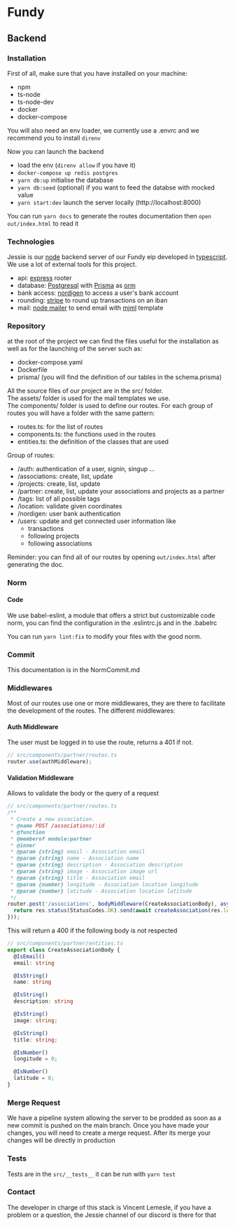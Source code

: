 # Fundy

## Backend

### Installation
First of all, make sure that you have installed on your machine:
- npm
- ts-node
- ts-node-dev
- docker
- docker-compose

You will also need an env loader, we currently use a .envrc and we recommend you to install `direnv`

Now you can launch the backend

- load the env (`direnv allow` if you have it)
- `docker-compose up redis postgres`
- `yarn db:up` initialise the database
- `yarn db:seed` (optional) if you want to feed the databse with mocked value
- `yarn start:dev` launch the server locally (http://localhost:8000)

You can run `yarn docs` to generate the routes documentation then `open out/index.html` to read it

### Technologies

Jessie is our [node](https://nodejs.org/en/) backend server of our Fundy eip developed in [typescript](https://www.typescriptlang.org/).
We use a lot of external tools for this project.

- api: [express](https://expressjs.com/fr/) rooter
- database: [Postgresql](https://www.postgresql.org/) with [Prisma](https://github.com/prisma/prisma) as [orm](https://www.altexsoft.com/blog/object-relational-mapping/#:~:text=Object%2Drelational%20mapping%20(ORM),data%20without%20the%20OOP%20paradigm.)
- bank access: [nordigen](https://nordigen.com/en/?gclid=CjwKCAjw9NeXBhAMEiwAbaY4lv39AHfS3Kcz547_YHtz-b5fQWJsRUrQ-AgswvduEdL3EblQ8xIe6xoCht4QAvD_BwE) to access a user's bank account
- rounding: [stripe](https://stripe.com/en-gb-fr) to round up transactions on an iban
- mail: [node mailer](https://nodemailer.com/about/) to send email with [mjml](https://mjml.io/) template

### Repository

at the root of the project we can find the files useful for the installation as well as for the launching of the server such as:
- docker-compose.yaml
- Dockerfile
- prisma/ (you will find the definition of our tables in the schema.prisma)

All the source files of our project are in the src/ folder. 
<br />The assets/ folder is used for the mail templates we use.
<br /> The components/ folder is used to define our routes.
For each group of routes you will have a folder with the same pattern:
- routes.ts: for the list of routes
- components.ts: the functions used in the routes
- entities.ts: the definition of the classes that are used

Group of routes:
- /auth: authentication of a user, signin, singup ...
- /associations: create, list, update
- /projects: create, list, update
- /partner: create, list, update your associations and projects as a partner
- /tags: list of all possible tags
- /location: validate given coordinates
- /nordigen: user bank authentication
- /users: update and get connected user information like
  - transactions
  - following projects
  - following associations

Reminder: you can find all of our routes by opening `out/index.html` after generating the doc.

### Norm

#### Code

We use babel-eslint, a module that offers a strict but customizable code norm, you can find the configuration in the .eslintrc.js and in the .babelrc

You can run ```yarn lint:fix``` to modify your files with the good norm.

### Commit

This documentation is in the NormCommit.md

### Middlewares

Most of our routes use one or more middlewares, they are there to facilitate the development of the routes.
The different middlewares:

#### Auth Middleware

The user must be logged in to use the route, returns a 401 if not.

```ts
// src/components/partner/routes.ts
router.use(authMiddleware);
```

#### Validation Middleware

Allows to validate the body or the query of a request

```ts
// src/components/partner/routes.ts
/**
 * Create a new association.
 * @name POST /associations/:id
 * @function
 * @memberof module:partner
 * @inner
 * @param {string} email - Association email
 * @param {string} name - Association name
 * @param {string} description - Association description
 * @param {string} image - Association image url
 * @param {string} title - Association email
 * @param {number} longitude - Association location longitude
 * @param {number} latitude - Association location latitude
 */
router.post('/associations', bodyMiddleware(CreateAssociationBody), asyncHandler(async (req, res) => {
  return res.status(StatusCodes.OK).send(await createAssociation(res.locals.user.id, req.body));
}));
```

This will return a 400 if the following body is not respected

```ts
// src/components/partner/entities.ts
export class CreateAssociationBody {
  @IsEmail()
  email: string

  @IsString()
  name: string

  @IsString()
  description: string

  @IsString()
  image: string;

  @IsString()
  title: string;

  @IsNumber()
  longitude = 0;

  @IsNumber()
  latitude = 0;
}
```

### Merge Request

We have a pipeline system allowing the server to be prodded as soon as a new commit is pushed on the main branch. Once you have made your changes, you will need to create a merge request. After its merge your changes will be directly in production

### Tests

Tests are in the `src/__tests__` it can be run with ```yarn test```


### Contact

The developer in charge of this stack is Vincent Lemesle, if you have a problem or a question, the Jessie channel of our discord is there for that
